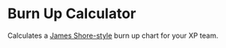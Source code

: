 Burn Up Calculator
=====================================

Calculates a [James Shore-style](http://www.jamesshore.com/Blog/Use-Risk-Management-to-Make-Solid-Commitments.html) burn up chart for your XP team.
